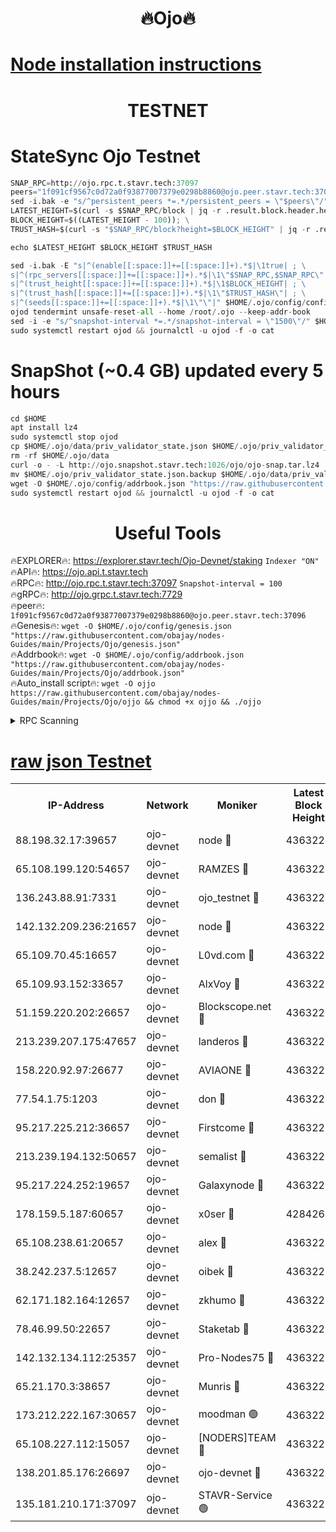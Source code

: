 <h1 align="center"> 🔥Ojo🔥</h1>

[Node installation instructions](https://github.com/obajay/nodes-Guides/tree/main/Projects/Ojo)
=

<h1 align="center"> TESTNET</h1>

# StateSync Ojo Testnet
```python
SNAP_RPC=http://ojo.rpc.t.stavr.tech:37097
peers="1f091cf9567c0d72a0f93877007379e0298b8860@ojo.peer.stavr.tech:37096"
sed -i.bak -e "s/^persistent_peers *=.*/persistent_peers = \"$peers\"/" $HOME/.ojo/config/config.toml
LATEST_HEIGHT=$(curl -s $SNAP_RPC/block | jq -r .result.block.header.height); \
BLOCK_HEIGHT=$((LATEST_HEIGHT - 100)); \
TRUST_HASH=$(curl -s "$SNAP_RPC/block?height=$BLOCK_HEIGHT" | jq -r .result.block_id.hash)

echo $LATEST_HEIGHT $BLOCK_HEIGHT $TRUST_HASH

sed -i.bak -E "s|^(enable[[:space:]]+=[[:space:]]+).*$|\1true| ; \
s|^(rpc_servers[[:space:]]+=[[:space:]]+).*$|\1\"$SNAP_RPC,$SNAP_RPC\"| ; \
s|^(trust_height[[:space:]]+=[[:space:]]+).*$|\1$BLOCK_HEIGHT| ; \
s|^(trust_hash[[:space:]]+=[[:space:]]+).*$|\1\"$TRUST_HASH\"| ; \
s|^(seeds[[:space:]]+=[[:space:]]+).*$|\1\"\"|" $HOME/.ojo/config/config.toml
ojod tendermint unsafe-reset-all --home /root/.ojo --keep-addr-book
sed -i -e "s/^snapshot-interval *=.*/snapshot-interval = \"1500\"/" $HOME/.ojo/config/app.toml
sudo systemctl restart ojod && journalctl -u ojod -f -o cat
```
# SnapShot (~0.4 GB) updated every 5 hours
```python
cd $HOME
apt install lz4
sudo systemctl stop ojod
cp $HOME/.ojo/data/priv_validator_state.json $HOME/.ojo/priv_validator_state.json.backup
rm -rf $HOME/.ojo/data
curl -o - -L http://ojo.snapshot.stavr.tech:1026/ojo/ojo-snap.tar.lz4 | lz4 -c -d - | tar -x -C $HOME/.ojo --strip-components 2
mv $HOME/.ojo/priv_validator_state.json.backup $HOME/.ojo/data/priv_validator_state.json
wget -O $HOME/.ojo/config/addrbook.json "https://raw.githubusercontent.com/obajay/nodes-Guides/main/Projects/Ojo/addrbook.json"
sudo systemctl restart ojod && journalctl -u ojod -f -o cat
```
 <h1 align="center"> Useful Tools</h1>

🔥EXPLORER🔥:        https://explorer.stavr.tech/Ojo-Devnet/staking        `Indexer "ON"` \
🔥API🔥:                     https://ojo.api.t.stavr.tech \
🔥RPC🔥:                    http://ojo.rpc.t.stavr.tech:37097              `Snapshot-interval = 100` \
🔥gRPC🔥:                  http://ojo.grpc.t.stavr.tech:7729 \
🔥peer🔥:                   `1f091cf9567c0d72a0f93877007379e0298b8860@ojo.peer.stavr.tech:37096` \
🔥Genesis🔥:    ```wget -O $HOME/.ojo/config/genesis.json "https://raw.githubusercontent.com/obajay/nodes-Guides/main/Projects/Ojo/genesis.json"``` \
🔥Addrbook🔥:    ```wget -O $HOME/.ojo/config/addrbook.json "https://raw.githubusercontent.com/obajay/nodes-Guides/main/Projects/Ojo/addrbook.json"``` \
🔥Auto_install script🔥: ```wget -O ojjo https://raw.githubusercontent.com/obajay/nodes-Guides/main/Projects/Ojo/ojjo && chmod +x ojjo && ./ojjo```


<details>
<summary>RPC Scanning</summary>

<h2 align="center"> We scan nodes in real time every 4 hours. And we provide the final result of RPC endpoints.
We cannot influence the operation of these nodes in any way. </h2>


```python
If Voting Power is higher than 0 --> then the Node is a validator of the network and may be subject to attack and be a potential threat to the chain.
```
```python
We marked such validators with a red symbol
```

</details>

[raw json Testnet](https://rpc-check.ojot.stavr.tech/ojot/rpc-ojot-result.json)
=


<table><tr><th>IP-Address</th><th>Network</th><th>Moniker</th><th>Latest Block Height</th><th>Earliest Block Height</th><th>Catching Up</th><th>Tx Index</th><th>Voting Power</th><th>Scan Time</th></tr><tr><td>88.198.32.17:39657</td><td>ojo-devnet</td><td>node 🔴</td><td>4363227</td><td>300001</td><td>False</td><td>on</td><td>65654</td><td>2023-12-06T11:04:03.553490405UTC</td></tr><tr><td>65.108.199.120:54657</td><td>ojo-devnet</td><td>RAMZES 🔴</td><td>4363222</td><td>306156</td><td>False</td><td>on</td><td>15420</td><td>2023-12-06T11:03:37.229472728UTC</td></tr><tr><td>136.243.88.91:7331</td><td>ojo-devnet</td><td>ojo_testnet 🔴</td><td>4363224</td><td>308845</td><td>False</td><td>on</td><td>1000</td><td>2023-12-06T11:03:44.018518409UTC</td></tr><tr><td>142.132.209.236:21657</td><td>ojo-devnet</td><td>node 🔴</td><td>4363227</td><td>350001</td><td>False</td><td>on</td><td>1999</td><td>2023-12-06T11:04:02.602642548UTC</td></tr><tr><td>65.109.70.45:16657</td><td>ojo-devnet</td><td>L0vd.com 🔴</td><td>4363228</td><td>695918</td><td>False</td><td>off</td><td>998</td><td>2023-12-06T11:04:09.516931882UTC</td></tr><tr><td>65.109.93.152:33657</td><td>ojo-devnet</td><td>AlxVoy 🔴</td><td>4363227</td><td>2319801</td><td>False</td><td>on</td><td>4536782</td><td>2023-12-06T11:04:02.345617100UTC</td></tr><tr><td>51.159.220.202:26657</td><td>ojo-devnet</td><td>Blockscope.net 🔴</td><td>4363222</td><td>2658001</td><td>False</td><td>on</td><td>981</td><td>2023-12-06T11:03:36.524213211UTC</td></tr><tr><td>213.239.207.175:47657</td><td>ojo-devnet</td><td>landeros 🔴</td><td>4363226</td><td>2714001</td><td>False</td><td>off</td><td>11083</td><td>2023-12-06T11:03:57.568446143UTC</td></tr><tr><td>158.220.92.97:26677</td><td>ojo-devnet</td><td>AVIAONE 🔴</td><td>4363226</td><td>2754001</td><td>False</td><td>on</td><td>13867</td><td>2023-12-06T11:03:57.334261323UTC</td></tr><tr><td>77.54.1.75:1203</td><td>ojo-devnet</td><td>don 🔴</td><td>4363227</td><td>2906401</td><td>False</td><td>on</td><td>10</td><td>2023-12-06T11:04:03.329077555UTC</td></tr><tr><td>95.217.225.212:36657</td><td>ojo-devnet</td><td>Firstcome 🔴</td><td>4363223</td><td>2985946</td><td>False</td><td>on</td><td>13566</td><td>2023-12-06T11:03:43.729028483UTC</td></tr><tr><td>213.239.194.132:50657</td><td>ojo-devnet</td><td>semalist 🔴</td><td>4363222</td><td>3223522</td><td>False</td><td>on</td><td>19037</td><td>2023-12-06T11:03:37.537465226UTC</td></tr><tr><td>95.217.224.252:19657</td><td>ojo-devnet</td><td>Galaxynode 🔴</td><td>4363227</td><td>3685492</td><td>False</td><td>on</td><td>11888</td><td>2023-12-06T11:04:06.302271543UTC</td></tr><tr><td>178.159.5.187:60657</td><td>ojo-devnet</td><td>x0ser 🔴</td><td>4284267</td><td>3940946</td><td>False</td><td>off</td><td>9764</td><td>2023-12-06T11:03:44.343235339UTC</td></tr><tr><td>65.108.238.61:20657</td><td>ojo-devnet</td><td>alex 🔴</td><td>4363222</td><td>4158001</td><td>False</td><td>on</td><td>11359</td><td>2023-12-06T11:03:36.875612544UTC</td></tr><tr><td>38.242.237.5:12657</td><td>ojo-devnet</td><td>oibek 🔴</td><td>4363222</td><td>4196001</td><td>False</td><td>off</td><td>1008</td><td>2023-12-06T11:03:37.912404781UTC</td></tr><tr><td>62.171.182.164:12657</td><td>ojo-devnet</td><td>zkhumo 🔴</td><td>4363227</td><td>4196001</td><td>False</td><td>off</td><td>999</td><td>2023-12-06T11:04:02.912951585UTC</td></tr><tr><td>78.46.99.50:22657</td><td>ojo-devnet</td><td>Staketab 🔴</td><td>4363228</td><td>4254801</td><td>False</td><td>on</td><td>1276</td><td>2023-12-06T11:04:09.859406637UTC</td></tr><tr><td>142.132.134.112:25357</td><td>ojo-devnet</td><td>Pro-Nodes75 🔴</td><td>4363223</td><td>4263223</td><td>False</td><td>on</td><td>24651</td><td>2023-12-06T11:03:40.939597986UTC</td></tr><tr><td>65.21.170.3:38657</td><td>ojo-devnet</td><td>Munris 🔴</td><td>4363223</td><td>4263223</td><td>False</td><td>off</td><td>20123</td><td>2023-12-06T11:03:43.387793005UTC</td></tr><tr><td>173.212.222.167:30657</td><td>ojo-devnet</td><td>moodman 🟢</td><td>4363225</td><td>4263225</td><td>False</td><td>off</td><td>0</td><td>2023-12-06T11:03:54.913218880UTC</td></tr><tr><td>65.108.227.112:15057</td><td>ojo-devnet</td><td>[NODERS]TEAM 🔴</td><td>4363227</td><td>4263227</td><td>False</td><td>off</td><td>9999</td><td>2023-12-06T11:04:06.654745794UTC</td></tr><tr><td>138.201.85.176:26697</td><td>ojo-devnet</td><td>ojo-devnet 🔴</td><td>4363228</td><td>4263228</td><td>False</td><td>on</td><td>1000024000</td><td>2023-12-06T11:04:09.130606569UTC</td></tr><tr><td>135.181.210.171:37097</td><td>ojo-devnet</td><td>STAVR-Service 🟢</td><td>4363223</td><td>4360001</td><td>False</td><td>on</td><td>0</td><td>2023-12-06T11:03:38.617648337UTC</td></tr></table>